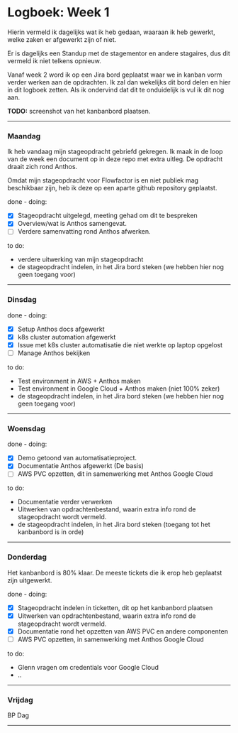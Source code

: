 # Logboek: Week 1

Hierin vermeld ik dagelijks wat ik heb gedaan, waaraan ik heb gewerkt, welke zaken er afgewerkt zijn of niet.

Er is dagelijks een Standup met de stagementor en andere stagaires, dus dit vermeld ik niet telkens opnieuw.

Vanaf week 2 word ik op een Jira bord geplaatst waar we in kanban vorm verder werken aan de opdrachten. Ik zal dan wekelijks dit bord delen en hier in dit logboek zetten. Als ik ondervind dat dit te onduidelijk is vul ik dit nog aan.

**TODO:** screenshot van het kanbanbord plaatsen.

---

### **Maandag**

Ik heb vandaag mijn stageopdracht gebriefd gekregen. Ik maak in de loop van de week een document op in deze repo met extra uitleg. De opdracht draait zich rond Anthos.

Omdat mijn stageopdracht voor Flowfactor is en niet publiek mag beschikbaar zijn, heb ik deze op een aparte github repository geplaatst.

done - doing:

- [x] Stageopdracht uitgelegd, meeting gehad om dit te bespreken
- [x] Overview/wat is Anthos samengevat.
- [ ] Verdere samenvatting rond Anthos afwerken.

to do:

- verdere uitwerking van mijn stageopdracht
- de stageopdracht indelen, in het Jira bord steken (we hebben hier nog geen toegang voor)

---

### **Dinsdag**

done - doing:

- [x] Setup Anthos docs afgewerkt
- [x] k8s cluster automation afgewerkt
- [x] Issue met k8s cluster automatisatie die niet werkte op laptop opgelost
- [ ] Manage Anthos bekijken

to do:

- Test environment in AWS + Anthos maken
- Test environment in Google Cloud + Anthos maken (niet 100% zeker)
- de stageopdracht indelen, in het Jira bord steken (we hebben hier nog geen toegang voor)

---

### **Woensdag**

done - doing:

- [x] Demo getoond van automatisatieproject.
- [x] Documentatie Anthos afgewerkt (De basis)
- [ ] AWS PVC opzetten, dit in samenwerking met Anthos Google Cloud

to do:

- Documentatie verder verwerken
- Uitwerken van opdrachtenbestand, waarin extra info rond de stageopdracht wordt vermeld.
- de stageopdracht indelen, in het Jira bord steken (toegang tot het kanbanbord is in orde)

---

### **Donderdag**

Het kanbanbord is 80% klaar. De meeste tickets die ik erop heb geplaatst zijn uitgewerkt.

done - doing:

- [x] Stageopdracht indelen in ticketten, dit op het kanbanbord plaatsen
- [x] Uitwerken van opdrachtenbestand, waarin extra info rond de stageopdracht wordt vermeld.
- [x] Documentatie rond het opzetten van AWS PVC en andere componenten
- [ ] AWS PVC opzetten, in samenwerking met Anthos Google Cloud

to do:

- Glenn vragen om credentials voor Google Cloud
- ..

---

### **Vrijdag**

BP Dag

---
